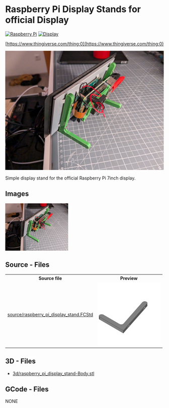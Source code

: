 # Raspberry Pi Display Stands for official Display
[![Raspberry Pi](https://img.shields.io/badge/Raspberry_Pi-024c73)](https://www.thingiverse.com/tag:Raspberry_Pi)
[![Display](https://img.shields.io/badge/Display-024c73)](https://www.thingiverse.com/tag:Display)

[https://www.thingiverse.com/thing:0](https://www.thingiverse.com/thing:0)


![thumbnail image](img/00_poc.jpg)


Simple display stand for the official Raspberry Pi 7inch display.

## Images
[<img src="img/00_poc.jpg" alt="img/00_poc.jpg" width="200"/>](img/00_poc.jpg)

## Source - Files

<table>
  <tr>
    <th>Source file</th>
    <th>Preview</th>
  </tr>
  <tr>
    <td>
        <a href="source/raspberry_pi_display_stand.FCStd">source/raspberry_pi_display_stand.FCStd</a>
    </td>
    <td>
        <img src="img/previews/raspberry_pi_display_stand.png" alt="img/previews/raspberry_pi_display_stand.png" width="200"/>
    </td>
  </tr>
</table>

## 3D - Files
* [3d/raspberry_pi_display_stand-Body.stl](3d/raspberry_pi_display_stand-Body.stl)

## GCode - Files
NONE